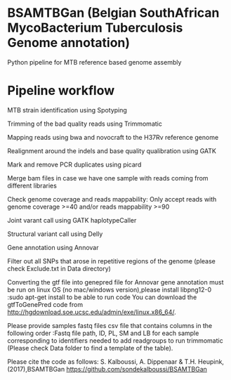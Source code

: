 # BSAMTBGan (Belgian SouthAfrican MycoBacterium Tuberculosis Genome annotation)
Python pipeline for MTB reference based genome assembly

# Pipeline workflow

   MTB strain identification using Spotyping 
    
   Trimming of the bad quality reads using Trimmomatic

   Mapping reads using bwa and novocraft to the H37Rv reference genome

   Realignment around the indels and base quality qualibration using GATK

   Mark and remove PCR duplicates using picard

   Merge bam files in case we have one sample with reads coming from different libraries

   Check genome coverage and reads mappability: Only accept reads with genome coverage >=40 and/or reads mappability >=90

   Joint varant call using GATK haplotypeCaller

   Structural variant call using Delly
   
   Gene annotation using Annovar
    
   Filter out all SNPs that arose in repetitive regions of the genome (please check Exclude.txt in Data directory)

   

Converting the gtf file into genepred file for Annovar gene annotation must be run on linux OS (no mac/windows version),please install libpng12-0 :sudo apt-get install to be able to run  code
You can download the gtfToGenePred code from http://hgdownload.soe.ucsc.edu/admin/exe/linux.x86_64/.


Please provide samples fastq files csv file that contains columns in the following order :Fastq file path, ID, PL, SM and LB for each sample corresponding to identifiers needed to add readgroups to run trimmomatic (Please check Data folder to find a template of the table).









Please cite the code as follows: S. Kalboussi, A. Dippenaar & T.H. Heupink,(2017),BSAMTBGan https://github.com/sondekalboussi/BSAMTBGan
